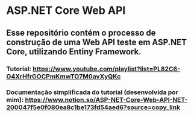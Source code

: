 # ASP.NET Core Web API

## Esse repositório contém o processo de construção de uma Web API teste em ASP.NET Core, utilizando Entiny Framework.

### Tutorial: https://www.youtube.com/playlist?list=PL82C6-O4XrHfrGOCPmKmwTO7M0avXyQKc

### Documentação simplificada do tutorial (desenvolvida por mim): https://www.notion.so/ASP-NET-Core-Web-API-NET-200047f5e0f080ea8c1be173fd54aed6?source=copy_link

